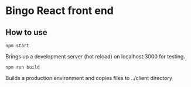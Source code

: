 # Bingo React front end

## How to use

```
npm start

```

Brings up a development server (hot reload) on localhost:3000 for testing.

```
npm run build 

```
Builds a production environment and copies files to ../client directory